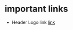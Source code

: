 #   important links

-   Header Logo link [link](https://alexharkness.com/wp-content/uploads/2020/06/logo-2.png)